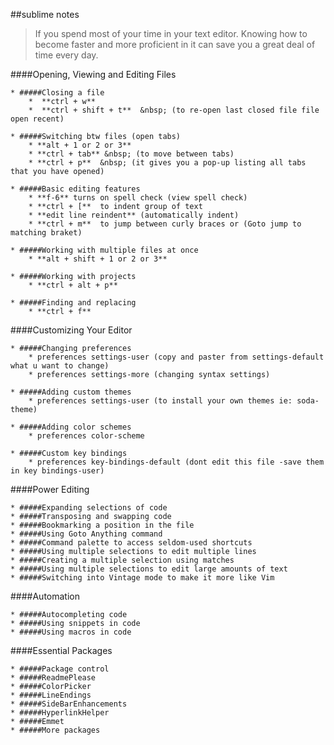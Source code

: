 ##sublime notes

>If you spend most of your time in your text editor. Knowing how to become faster and more proficient in it can save you a great deal of time every day.

####Opening, Viewing and Editing Files

	* #####Closing a file
		*  **ctrl + w**          
		*  **ctrl + shift + t**  &nbsp; (to re-open last closed file file open recent)

	* #####Switching btw files (open tabs)
		* **alt + 1 or 2 or 3**
		* **ctrl + tab** &nbsp; (to move between tabs)
		* **ctrl + p**  &nbsp; (it gives you a pop-up listing all tabs that you have opened)

	* #####Basic editing features
		* **f-6** turns on spell check (view spell check)
		* **ctrl + [**  to indent group of text
		* **edit line reindent** (automatically indent)
		* **ctrl + m**  to jump between curly braces or (Goto jump to matching braket)

	* #####Working with multiple files at once
		* **alt + shift + 1 or 2 or 3**

	* #####Working with projects
		* **ctrl + alt + p**

	* #####Finding and replacing
		* **ctrl + f**

####Customizing Your Editor

	* #####Changing preferences
		* preferences settings-user (copy and paster from settings-default what u want to change)
		* preferences settings-more (changing syntax settings)
		
	* #####Adding custom themes
		* preferences settings-user (to install your own themes ie: soda-theme)

	* #####Adding color schemes
		* preferences color-scheme

	* #####Custom key bindings
		* preferences key-bindings-default (dont edit this file -save them in key bindings-user)


####Power Editing

	* #####Expanding selections of code
	* #####Transposing and swapping code
	* #####Bookmarking a position in the file
	* #####Using Goto Anything command
	* #####Command palette to access seldom-used shortcuts
	* #####Using multiple selections to edit multiple lines
	* #####Creating a multiple selection using matches
	* #####Using multiple selections to edit large amounts of text
	* #####Switching into Vintage mode to make it more like Vim

####Automation

	* #####Autocompleting code
	* #####Using snippets in code
	* #####Using macros in code

####Essential Packages

	* #####Package control
	* #####ReadmePlease
	* #####ColorPicker
	* #####LineEndings
	* #####SideBarEnhancements
	* #####HyperlinkHelper
	* #####Emmet
	* #####More packages
